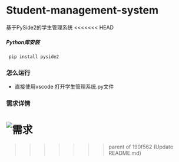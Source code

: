 # Student-management-system
基于PySide2的学生管理系统
<<<<<<< HEAD
##### Python库安装
`
pip install pyside2`
<br />
### 怎么运行
- 直接使用vscode 打开学生管理系统.py文件
### 需求详情
![需求]([https://gitee.com/li-xuegong/picture/blob/master/1663522930010.jpg.jpg](https://gitee.com/li-xuegong/picture/raw/master/1663522930010.jpg.jpg))
=======
>>>>>>> parent of 190f562 (Update README.md)
